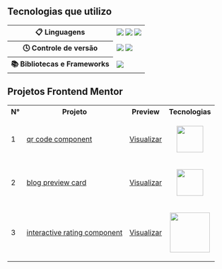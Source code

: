 ## Tecnologias que utilizo

<table>
  <tr>
    <th>📋 Linguagens</th>
    <td>
      <img src="https://img.shields.io/badge/html5-%23E34F26.svg?style=for-the-badge&logo=html5&logoColor=white">
      <img src="https://img.shields.io/badge/css3-%231572B6.svg?style=for-the-badge&logo=css3&logoColor=white">
      <img src="https://img.shields.io/badge/javascript-%23323330.svg?style=for-the-badge&logo=javascript&logoColor=%23F7DF1E">
    </td>
  </tr>
  <tr>
    <th>🕓 Controle de versão</th>
    <td>
      <img src="https://img.shields.io/badge/git-%23F05033.svg?style=for-the-badge&logo=git&logoColor=white">
      <img src="https://img.shields.io/badge/github-%23121011.svg?style=for-the-badge&logo=github&logoColor=white">
    </td>
    <tr>
    <th>📚 Bibliotecas e Frameworks</th>
    <td>
      <img src="https://img.shields.io/badge/tailwindcss-%2338B2AC.svg?style=for-the-badge&logo=tailwind-css&logoColor=white">
    </td>
    </tr>
  </tr>
</table>

## Projetos Frontend Mentor

<table>
  <tr>
    <th>N°</th>
    <th>Projeto</th>
    <th>Preview</th>
    <th>Tecnologias</th>
  </tr>
  <tr>
    <td>1</td>
    <td><a href="https://github.com/brnsouza17/qr-code-component-main">qr code component</a></td>
    <td><a href="https://brnsouza17.github.io/qr-code-component-main/">Visualizar</a></td>
    <td>
      <p align="center">
        <!-- Cada icone tem 30 pixels-->
        <img src="https://skillicons.dev/icons?i=html,css&perline=2" width="60px">
      </p>
    </td>
  </tr>
  <tr>
    <td>2</td>
    <td><a href="https://github.com/brnsouza17/blog-preview-card-main">blog preview card</a></td>
    <td><a href="https://brnsouza17.github.io/blog-preview-card-main/">Visualizar</a></td>
    <td>
      <p align="center">
        <img src="https://skillicons.dev/icons?i=html,css&perline=2" width="60px">
      </p>
    </td>
  </tr>
  <tr>
    <td>3</td>
    <td><a href="https://github.com/brnsouza17/tailwind-interactive-rating-component">interactive rating component</a></td>
    <td><a href="https://brnsouza17.github.io/tailwind-interactive-rating-component">Visualizar</a></td>
    <td>
      <p align="center">
        <img src="https://skillicons.dev/icons?i=tailwind,javascript,html&perline=3" width="90px">
      </p>
    </td>
  </tr>
</table>

<!--
**brnsouza17/brnsouza17** is a ✨ _special_ ✨ repository because its `README.md` (this file) appears on your GitHub profile.

Here are some ideas to get you started:

- 🔭 I’m currently working on ...
- 🌱 I’m currently learning ...
- 👯 I’m looking to collaborate on ...
- 🤔 I’m looking for help with ...
- 💬 Ask me about ...
- 📫 How to reach me: ...
- 😄 Pronouns: ...
- ⚡ Fun fact: ...
-->
